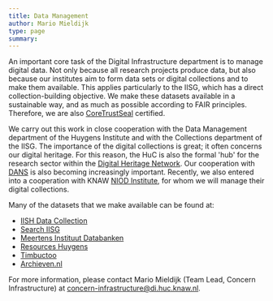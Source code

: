 ```yaml
---
title: Data Management
author: Mario Mieldijk
type: page
summary:
---
```

An important core task of the Digital Infrastructure department is to manage digital data. Not only because all research projects produce data, but also because our institutes aim to form data sets or digital collections and to make them available. This applies particularly to the IISG, which has a direct collection-building objective. We make these datasets available in a sustainable way, and as much as possible according to FAIR principles. Therefore, we are also [CoreTrustSeal](https://www.coretrustseal.org/) certified.

We carry out this work in close cooperation with the Data Management department of the Huygens Institute and with the Collections department of the IISG. The importance of the digital collections is great; it often concerns our digital heritage. For this reason, the HuC is also the formal 'hub' for the research sector within the [Digital Heritage Network](https://netwerkdigitaalerfgoed.nl/). Our cooperation with [DANS](https://dans.knaw.nl/) is also becoming increasingly important. Recently, we also entered into a cooperation with KNAW [NIOD Institute](https://www.niod.nl/), for whom we will manage their digital collections.

Many of the datasets that we make available can be found at: 

* [IISH Data Collection](https://datasets.iisg.amsterdam/)
* [Search IISG](https://meertens.knaw.nl/collecties/databanken/)
* [Meertens Instituut Databanken](https://meertens.knaw.nl/collecties/databanken/)
* [Resources Huygens](http://resources.huygens.knaw.nl/)
* [Timbuctoo](http://huygensing.github.io/timbuctoo/)
* [Archieven.nl](https://www.archieven.nl/nl/)

For more information, please contact Mario Mieldijk (Team Lead, Concern Infrastructure) at [concern-infrastructure@di.huc.knaw.nl](mailto:concern-infrastructure@di.huc.knaw.nl).
